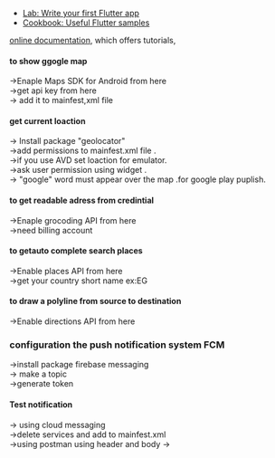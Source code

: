
- [Lab: Write your first Flutter app](https://flutter.dev/docs/get-started/codelab)
- [Cookbook: Useful Flutter samples](https://flutter.dev/docs/cookbook)

[online documentation](https://flutter.dev/docs), which offers tutorials,

#### to show ggogle map 
->Enaple Maps SDK for Android from here   
->get api key from here   
-> add it to mainfest,xml file  

#### get current loaction
-> Install package "geolocator"  
->add permissions to  mainfest.xml file .  
->if you use AVD set loaction for emulator.  
->ask user permission using  widget .  
-> "google" word must appear over the map .for google play puplish.  

#### to get readable adress from credintial 
->Enaple grocoding API from here   
->need billing account  
#### to getauto complete search places
->Enable places API from here  
->get your country short name ex:EG  
#### to draw a polyline from source to destination   
->Enable directions API from here  
### configuration the push notification system FCM
->install package firebase messaging  
-> make a topic  
->generate token 
#### Test notification
-> using cloud messaging  
->delete services  and add <intent filter > to mainfest.xml   
->using postman    using header and body 
->

